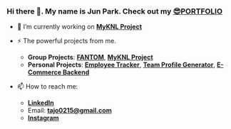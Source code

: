 ### Hi there 👋. My name is Jun Park. Check out my [**😎PORTFOLIO**](https://portfolio-v2-sjp.herokuapp.com/)

- 🔭 I’m currently working on [**MyKNL Project**](https://github.com/zzangu0215/zzangu-and-the-pals)
- ⚡ The powerful projects from me.
    - **Group Projects**: [**FANTOM**](https://github.com/zzangu0215/fantom), [**MyKNL Project**](https://github.com/zzangu0215/zzangu-and-the-pals)
    - **Personal Projects**: [**Employee Tracker**](https://github.com/zzangu0215/employee-tracker), [**Team Profile Generator**](https://github.com/zzangu0215/Team-Profile-Generator), [**E-Commerce Backend**](https://github.com/zzangu0215/e-commerce-backend)

- 📫 How to reach me:
    - [**LinkedIn**](https://www.linkedin.com/in/junnyzzangu/)
    - Email: [**tajo0215@gmail.com**](tajo0215@gmail.com)
    - [**Instagram**](https://www.instagram.com/o0ojunny/)

<!--
**zzangu0215/zzangu0215** is a ✨ _special_ ✨ repository because its `README.md` (this file) appears on your GitHub profile.

Here are some ideas to get you started:

- 🔭 I’m currently working on ...
- 🌱 I’m currently learning ...
- 👯 I’m looking to collaborate on ...
- 🤔 I’m looking for help with ...
- 💬 Ask me about ...
- 📫 How to reach me: ...
- 😄 Pronouns: ...
- ⚡ Fun fact: ...
-->
